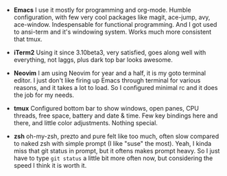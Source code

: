 - **Emacs**
I use it mostly for programming and org-mode. Humble configuration, with few
very cool packages like magit, ace-jump, avy, ace-window. Indespensable for 
functional programming. And I got used to ansi-term and it's windowing system.
Works much more consistent that tmux.

- **iTerm2**
Using it since 3.10beta3, very satisfied, goes along well with everything,
not laggs, plus dark top bar looks awesome.

- **Neovim**
I am using Neovim for year and a half, it is my goto terminal editor. I just
don't like firing up Emacs through terminal for various reasons, and it takes
a lot to load. So I configured minimal rc and it does the job for my needs.

- **tmux**
Configured bottom bar to show windows, open panes, CPU threads, free space,
battery and date & time. Few key bindings here and there, and little color
adjustments. Nothing special.

- **zsh**
oh-my-zsh, prezto and pure felt like too much, often slow compared to naked
zsh with simple prompt (I like "suse" the most). Yeah, I kinda miss that 
git status in prompt, but it oftens makes prompt heavy. So I just have to
type `git status` a little bit more often now, but considering the speed
I think it is worth it.
